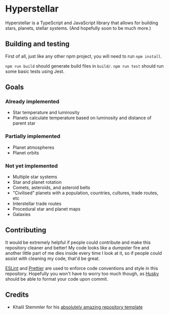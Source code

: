 # Hyperstellar

Hyperstellar is a TypeScript and JavaScript library that allows for building stars, planets, stellar systems. (And hopefully soon to be much more.)

## Building and testing

First of all, just like any other npm project, you will need to run `npm install`.

`npm run build` should generate build files in `build/`. `npm run test` should run some basic tests using Jest.

## Goals

### Already implemented

- Star temperature and luminosity
- Planets calculate temperature based on luminosity and distance of parent star

### Partially implemented

- Planet atmospheres
- Planet orbits

### Not yet implemented

- Multiple star systems
- Star and planet rotation
- Comets, asteroids, and asteroid belts
- "Civilised" planets with a population, countries, cultures, trade routes, etc
- Interstellar trade routes
- Procedural star and planet maps
- Galaxies

## Contributing

It would be extremely helpful if people could contribute and make this repository cleaner and better! My code looks like a dumpster fire and another little part of me dies inside every time I look at it, so if people could assist with cleaning my code, that'd be great.

[ESLint][eslint] and [Prettier][prettier] are used to enforce code conventions and style in this repository. Hopefully you won't have to worry too much though, as [Husky][husky] should be able to format your code upon commit.

## Credits

- Khalil Stemmler for his [absolutely amazing repository template][sts]

[eslint]: https://eslint.org
[prettier]: https://prettier.io
[husky]: https://typicode.github.io/husky
[sts]: https://github.com/stemmlerjs/simple-typescript-starter